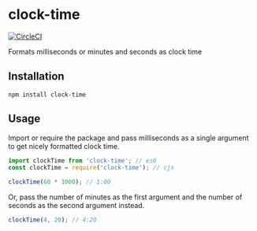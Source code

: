 # clock-time

[![CircleCI](https://circleci.com/gh/trevorblades/clock-time.svg?style=shield)](https://circleci.com/gh/trevorblades/clock-time)

Formats milliseconds or minutes and seconds as clock time

## Installation

```
npm install clock-time
```

## Usage

Import or require the package and pass milliseconds as a single argument to get nicely formatted clock time.

```js
import clockTime from 'clock-time'; // es6
const clockTime = require('clock-time'); // cjs

clockTime(60 * 1000); // 1:00
```

Or, pass the number of minutes as the first argument and the number of seconds as the second argument instead.

```js
clockTime(4, 20); // 4:20
```

